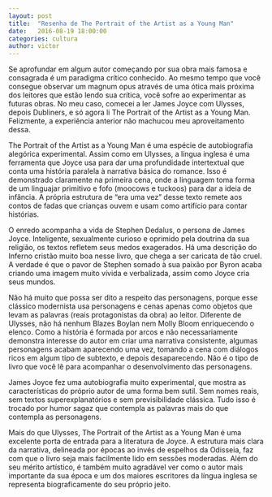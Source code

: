 ```yaml
---
layout: post
title:  "Resenha de The Portrait of the Artist as a Young Man"
date:   2016-08-19 18:00:00
categories: cultura
author: victor
---
```

Se aprofundar em algum autor começando por sua obra mais famosa e consagrada é um paradigma crítico conhecido. Ao mesmo tempo que você consegue observar um magnum opus através de uma ótica mais próxima dos leitores que estão lendo sua crítica, você sofre ao experimentar as futuras obras. No meu caso, comecei a ler James Joyce com Ulysses, depois Dubliners, e só agora li The Portrait of the Artist as a Young Man. Felizmente, a experiência anterior não machucou meu aproveitamento dessa.

The Portrait of the Artist as a Young Man é uma espécie de autobiografia alegórica experimental. Assim como em Ulysses, a língua inglesa é uma ferramenta que Joyce usa para dar uma profundidade intertextual que conta uma história paralela à narrativa básica do romance. Isso é demonstrado claramente na primeira cena, onde a linguagem toma forma de um linguajar primitivo e fofo (moocows e tuckoos) para dar a ideia de infância. A própria estrutura de “era uma vez” desse texto remete aos contos de fadas que crianças ouvem e usam como artifício para contar histórias.

O enredo acompanha a vida de Stephen Dedalus, o persona de James Joyce. Inteligente, sexualmente curioso e oprimido pela doutrina da sua religião, os textos refletem seus medos exagerados. Há uma descrição do Inferno cristão muito boa nesse livro, que chega a ser caricata de tão cruel. A verdade é que o pavor de Stephen somado à sua paixão por Byron acaba criando uma imagem muito vívida e verbalizada, assim como Joyce cria seus mundos.

Não há muito que possa ser dito a respeito das personagens, porque esse clássico modernista usa personagens e cenas apenas como objetos que levam as palavras (reais protagonistas da obra) ao leitor. Diferente de Ulysses, não há nenhum Blazes Boylan nem Molly Bloom enriquecendo o elenco. Como a história é formada por arcos e não necessariamente demonstra interesse do autor em criar uma narrativa consistente, algumas personagens acabam aparecendo uma vez, tomando a cena com diálogos ricos em algum tipo de subtexto, e depois desaparecendo. Não é o tipo de livro que você lê para acompanhar o desenvolvimento das personagens.

James Joyce fez uma autobiografia muito experimental, que mostra as características do próprio autor de uma forma bem sutil. Sem nomes reais, sem textos superexplanatórios e sem previsibilidade clássica. Tudo isso é trocado por humor sagaz que contempla as palavras mais do que contempla as personagens.

Mais do que Ulysses, The Portrait of the Artist as a Young Man é uma excelente porta de entrada para a literatura de Joyce. A estrutura mais clara da narrativa, delineada por épocas ao invés de espelhos da Odisseia, faz com que o livro seja mais facilmente lido em sessões moderadas. Além do seu mérito artístico, é também muito agradável ver como o autor mais importante da sua época e um dos maiores escritores da língua inglesa se representa biograficamente do seu próprio jeito.
